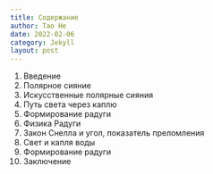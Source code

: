```yaml
---
title: Содержание
author: Tao He
date: 2022-02-06
category: Jekyll
layout: post
---
```


1. Введение
2. Полярное сияние
3. Искусственные полярные сияния 
4. Путь света через каплю
5. Формирование радуги
6. Физика Радуги
7. Закон Снелла и угол, показатель преломления
8. Свет и капля воды
9. Формирование радуги
10. Заключение

